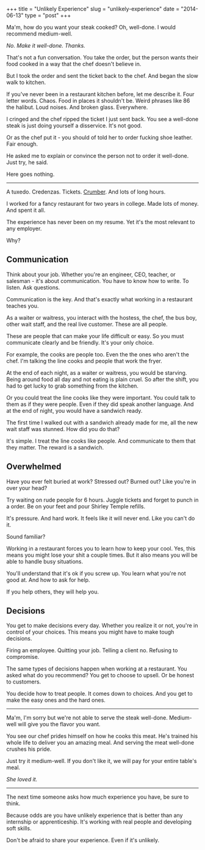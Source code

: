 +++
title = "Unlikely Experience"
slug = "unlikely-experience"
date = "2014-06-13"
type = "post"
+++ 


Ma'm, how do you want your steak cooked? Oh, well-done. I would recommend medium-well. 

*No. Make it well-done. Thanks.*

That's not a fun conversation. You take the order, but the person wants their food cooked in a way that the chef doesn't believe in. 

But I took the order and sent the ticket back to the chef. And began the slow walk to kitchen. 

If you've never been in a restaurant kitchen before, let me describe it. Four letter words. Chaos. Food in places it shouldn't be. Weird phrases like 86 the halibut. Loud noises. And broken glass. Everywhere. 

I cringed and the chef ripped the ticket I just sent back. You see a well-done steak is just doing yourself a disservice. It's not good. 

Or as the chef put it - you should of told her to order fucking shoe leather. Fair enough. 

He asked me to explain or convince the person not to order it well-done. Just try, he said. 

Here goes nothing. 

* * * 

A tuxedo. Credenzas. Tickets. [Crumber](http://www.foodservicewarehouse.com/update-international/tcg-6/p329831.aspx?utm_medium=cpc&utm_term=Update-International-TCG-6&utm_campaign=Table-Crumbers&utm_source=googlepla&source=googleps&gclid=CjgKEAjwwuqcBRCSuoivmIPnkwQSJACpqj3kDUDHAHPDuf-ZtPaKIeB9nz_JjQPHUGLDPRLHwVwMZvD_BwE). And lots of long hours. 

I worked for a fancy restaurant for two years in college. Made lots of money. And spent it all. 

The experience has never been on my resume. Yet it's the most relevant to any employer. 

Why?

## Communication

Think about your job. Whether you're an engineer, CEO, teacher, or salesman - it's about communication. You have to know how to write. To listen. Ask questions. 

Communication is the key. And that's exactly what working in a restaurant teaches you. 

As a waiter or waitress, you interact with the hostess, the chef, the bus boy, other wait staff, and the real live customer. These are all people. 

These are people that can make your life difficult or easy. So you must communicate clearly and be friendly. It's your only choice. 

For example, the cooks are people too. Even the the ones who aren't the chef. I'm talking the line cooks and people that work the fryer. 

At the end of each night, as a waiter or waitress, you would be starving. Being around food all day and not eating is plain cruel. So after the shift, you had to get lucky to grab something from the kitchen. 

Or you could treat the line cooks like they were important. You could talk to them as if they were people. Even if they did speak another language. And at the end of night, you would have a sandwich ready. 

The first time I walked out with a sandwich already made for me, all the new wait staff was stunned.
How did you do that? 

It's simple. I treat the line cooks like people. And communicate to them that they matter. The reward is a sandwich. 

## Overwhelmed 

Have you ever felt buried at work? Stressed out? Burned out? Like you're in over your head? 

Try waiting on rude people for 6 hours. Juggle tickets and forget to punch in a order. Be on your feet and pour Shirley Temple refills.

It's pressure. And hard work. It feels like it will never end. Like you can't do it. 

Sound familiar? 

Working in a restaurant forces you to learn how to keep your cool. Yes, this means you might lose your shit a couple times. But it also means you will be able to handle busy situations. 

You'll understand that it's ok if you screw up. You learn what you're not good at. And how to ask for help. 

If you help others, they will help you. 

## Decisions

You get to make decisions every day. Whether you realize it or not, you're in control of your choices. This means you might have to make tough decisions.

Firing an employee. Quitting your job. Telling a client no. Refusing to compromise. 

The same types of decisions happen when working at a restaurant. You asked what do you recommend? You get to choose to upsell. Or be honest to customers. 

You decide how to treat people. It comes down to choices. And you get to make the easy ones and the hard ones. 

* * * 
Ma'm, I'm sorry but we're not able to serve the steak well-done. Medium-well will give you the flavor you want. 

You see our chef prides himself on how he cooks this meat. He's trained his whole life to deliver you an amazing meal. And serving the meat well-done crushes his pride. 

Just try it medium-well. If you don't like it, we will pay for your entire table's meal. 

*She loved it.* 

* * * 
The next time someone asks how much experience you have, be sure to think. 

Because odds are you have unlikely experience that is better than any internship or apprenticeship. It's working with real people and developing soft skills.

Don't be afraid to share your experience. Even if it's unlikely.
